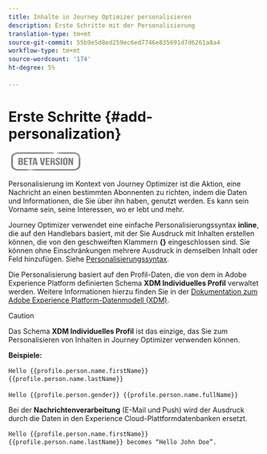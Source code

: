 ```yaml
---
title: Inhalte in Journey Optimizer personalisieren
description: Erste Schritte mit der Personalisierung
translation-type: tm+mt
source-git-commit: 55b9e5d8ed259ec6ed7746e835691d7d6261a8a4
workflow-type: tm+mt
source-wordcount: '174'
ht-degree: 5%

---
```


# Erste Schritte {#add-personalization}

![](../assets/do-not-localize/badge.png)

Personalisierung im Kontext von Journey Optimizer ist die Aktion, eine Nachricht an einen bestimmten Abonnenten zu richten, indem die Daten und Informationen, die Sie über ihn haben, genutzt werden. Es kann sein Vorname sein, seine Interessen, wo er lebt und mehr.

Journey Optimizer verwendet eine einfache Personalisierungssyntax **inline**, die auf den Handlebars basiert, mit der Sie Ausdruck mit Inhalten erstellen können, die von den geschweiften Klammern **{}** eingeschlossen sind. Sie können ohne Einschränkungen mehrere Ausdruck in demselben Inhalt oder Feld hinzufügen. Siehe [Personalisierungssyntax](personalization-syntax.md).

Die Personalisierung basiert auf den Profil-Daten, die von dem in Adobe Experience Platform definierten Schema **XDM Individuelles Profil** verwaltet werden. Weitere Informationen hierzu finden Sie in der [Dokumentation zum Adobe Experience Platform-Datenmodell (XDM)](https://experienceleague.adobe.com/docs/experience-platform/xdm/home.html?lang=de).

>[!CAUTION]
>Das Schema **XDM Individuelles Profil** ist das einzige, das Sie zum Personalisieren von Inhalten in Journey Optimizer verwenden können.

**Beispiele:**

```
Hello {{profile.person.name.firstName}} {{profile.person.name.lastName}}

Hello {{profile.person.gender}} {{profile.person.name.fullName}}
```

Bei der **Nachrichtenverarbeitung** (E-Mail und Push) wird der Ausdruck durch die Daten in den Experience Cloud-Plattformdatenbanken ersetzt.

```
Hello {{profile.person.name.firstName}} {{profile.person.name.lastName}} becomes “Hello John Doe”.
```
